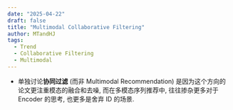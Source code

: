 ```yaml
---
date: "2025-04-22"
draft: false
title: "Multimodal Collaborative Filtering"
author: MTandHJ
tags:
  - Trend
  - Collaborative Filtering
  - Multimodal
---
```


- 单独讨论**协同过滤** (而非 Multimodal Recommendation) 是因为这个方向的论文更注重模态的融合和去噪, 而在多模态序列推荐中, 往往掺杂更多对于 Encoder 的思考, 也更多是舍弃 ID 的场景.


<!-- 使用更高效的CSS加载方式 -->
<link rel="stylesheet" href="/css/timeline.css">

<div id="timeline">
  <!-- 时间线将由 JavaScript 自动生成 -->
</div>

<script>
// 时间线数据
window.timelineData = [

  {
    "date": "2024-12-16",
    "title": "STAIR",
    "description": "指出电商场景下交互行为的非模态驱动性",
    "paperUrl": "https://arxiv.org/abs/2308.03588",
    "importance": "novel"
  },

  {
    "date": "2023-08-07",
    "title": "MGCN",
    "description": "提出后续常用的门控机制用以模态去噪",
    "paperUrl": "https://arxiv.org/abs/2308.03588",
    "importance": "novel"
  },

  {
    "date": "2023-07-18",
    "title": "LightGT",
    "description": "Layer-wise (graph) position encoder + Attention",
    "paperUrl": "https://dl.acm.org/doi/pdf/10.1145/3539618.3591716",
    "importance": "emmm"
  },

  {
    "date": "2023-02-21",
    "title": "MMSSL",
    "description": "相当复杂的对比学习",
    "paperUrl": "",
    "importance": "emmm"
  },

  {
    "date": "2022-11-13",
    "title": "FREEDOM",
    "description": "进一步简化 LATTICE + 动态图采样",
    "paperUrl": "https://arxiv.org/abs/2211.06924",
    "importance": "novel"
  },

  {
    "date": "2022-07-13",
    "title": "BM3",
    "description": "'高效'的对比学习",
    "paperUrl": "https://arxiv.org/abs/2207.05969",
    "importance": "emmm"
  },

  {
    "date": "2021-08-17",
    "title": "DualGNN",
    "description": "应用 User 共现图",
    "paperUrl": "https://jhyin12.github.io/Papers/TMM21%20DualGNN%20Dual%20Graph%20Neural%20Network%20for%20Multimedia%20Recommendation.pdf",
    "importance": "emmm"
  },

  {
    "date": "2021-04-19",
    "title": "LATTICE",
    "description": "首次尝试使用多模 kNN 图",
    "paperUrl": "https://arxiv.org/abs/2104.09036",
    "importance": "seminal"
  },

  {
    "date": "2019-01-01",
    "title": "MMGCN",
    "description": "图、文、音三路卷积然后合并",
    "paperUrl": "http://staff.ustc.edu.cn/~hexn/papers/mm19-MMGCN.pdf",
    "importance": "emmm"
  },

  {
    "date": "2015-10-06",
    "title": "VBPR",
    "description": "多模态首次用在协同过滤上, 图像特征拼接ID embedding",
    "paperUrl": "https://arxiv.org/abs/1510.01784",
    "importance": "seminal"
  },


];
</script>

<!-- 使用defer属性延迟执行脚本，不阻塞页面渲染 -->
<script src="/js/timeline.js" defer></script>